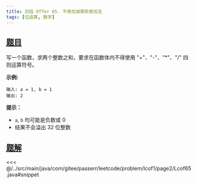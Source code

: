 ```yaml
---
title: 剑指 Offer 65. 不用加减乘除做加法
tags: [位运算, 数学]
---
```



## [题目](https://leetcode.cn/problems/bu-yong-jia-jian-cheng-chu-zuo-jia-fa-lcof/)
写一个函数，求两个整数之和，要求在函数体内不得使用 "+"、"-"、"\*"、"/" 四则运算符号。

**示例:**

```
输入: a = 1, b = 1
输出: 2
```

**提示：**

* `a`, `b` 均可能是负数或 0
* 结果不会溢出 32 位整数


## [题解](https://github.com/PasseRR/JavaLeetCode/blob/master/src/main/java/com/gitee/passerr/leetcode/problem/lcof1/page2/Lcof65.java)

<<< @/../src/main/java/com/gitee/passerr/leetcode/problem/lcof1/page2/Lcof65.java#snippet
